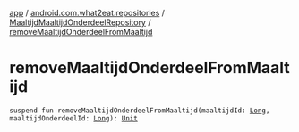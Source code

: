 [app](../../index.md) / [android.com.what2eat.repositories](../index.md) / [MaaltijdMaaltijdOnderdeelRepository](index.md) / [removeMaaltijdOnderdeelFromMaaltijd](./remove-maaltijd-onderdeel-from-maaltijd.md)

# removeMaaltijdOnderdeelFromMaaltijd

`suspend fun removeMaaltijdOnderdeelFromMaaltijd(maaltijdId: `[`Long`](https://kotlinlang.org/api/latest/jvm/stdlib/kotlin/-long/index.html)`, maaltijdOnderdeelId: `[`Long`](https://kotlinlang.org/api/latest/jvm/stdlib/kotlin/-long/index.html)`): `[`Unit`](https://kotlinlang.org/api/latest/jvm/stdlib/kotlin/-unit/index.html)